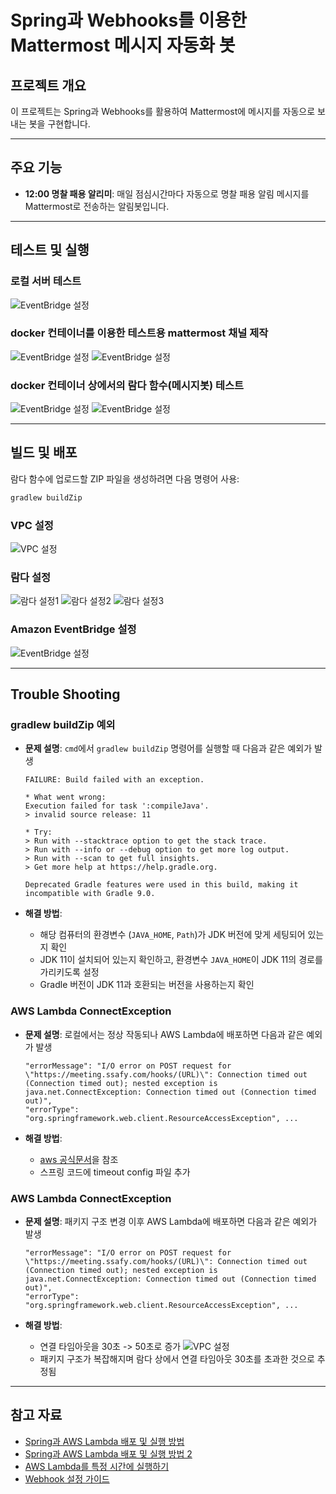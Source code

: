 # Spring과 Webhooks를 이용한 Mattermost 메시지 자동화 봇

## 프로젝트 개요

이 프로젝트는 Spring과 Webhooks를 활용하여 Mattermost에 메시지를 자동으로 보내는 봇을 구현합니다.

---
## 주요 기능

- **12:00 명찰 패용 알리미**: 매일 점심시간마다 자동으로 명찰 패용 알림 메시지를 Mattermost로 전송하는 알림봇입니다.

---
## 테스트 및 실행

### 로컬 서버 테스트
![EventBridge 설정](src/main/resources/images/image.png)

### docker 컨테이너를 이용한 테스트용 mattermost 채널 제작
![EventBridge 설정](src/main/resources/images/img2.png)
![EventBridge 설정](src/main/resources/images/img.png)

### docker 컨테이너 상에서의 람다 함수(메시지봇) 테스트
![EventBridge 설정](src/main/resources/images/image(2).png)
![EventBridge 설정](src/main/resources/images/image(1).png)


---
## 빌드 및 배포

람다 함수에 업로드할 ZIP 파일을 생성하려면 다음 명령어 사용:

```bash
gradlew buildZip
```

### VPC 설정

![VPC 설정](src/main/resources/images/Untitled.png)

### 람다 설정

![람다 설정1](src/main/resources/images/Untitled(1).png)
![람다 설정2](src/main/resources/images/Untitled(2).png)
![람다 설정3](src/main/resources/images/Untitled(3).png)

### Amazon EventBridge 설정
![EventBridge 설정](src/main/resources/images/Untitled(4).png)

---
## Trouble Shooting

### gradlew buildZip 예외

- **문제 설명**: `cmd`에서 `gradlew buildZip` 명령어를 실행할 때 다음과 같은 예외가 발생

    ```plaintext
    FAILURE: Build failed with an exception.
    
    * What went wrong:
    Execution failed for task ':compileJava'.
    > invalid source release: 11
    
    * Try:
    > Run with --stacktrace option to get the stack trace.
    > Run with --info or --debug option to get more log output.
    > Run with --scan to get full insights.
    > Get more help at https://help.gradle.org.
    
    Deprecated Gradle features were used in this build, making it incompatible with Gradle 9.0.
    ```

- **해결 방법**:
    - 해당 컴퓨터의 환경변수 (`JAVA_HOME`, `Path`)가 JDK 버전에 맞게 세팅되어 있는지 확인
    - JDK 11이 설치되어 있는지 확인하고, 환경변수 `JAVA_HOME`이 JDK 11의 경로를 가리키도록 설정
    - Gradle 버전이 JDK 11과 호환되는 버전을 사용하는지 확인

### AWS Lambda ConnectException

- **문제 설명**: 로컬에서는 정상 작동되나 AWS Lambda에 배포하면 다음과 같은 예외가 발생

    ```plaintext
    "errorMessage": "I/O error on POST request for \"https://meeting.ssafy.com/hooks/(URL)\": Connection timed out (Connection timed out); nested exception is java.net.ConnectException: Connection timed out (Connection timed out)",
    "errorType": "org.springframework.web.client.ResourceAccessException", ...
    ```

- **해결 방법**:
    - [aws 공식문서](https://repost.aws/ko/knowledge-center/lambda-function-retry-timeout-sdk)을 참조
    - 스프링 코드에 timeout config 파일 추가

### AWS Lambda ConnectException

- **문제 설명**: 패키지 구조 변경 이후 AWS Lambda에 배포하면 다음과 같은 예외가 발생

    ```plaintext
    "errorMessage": "I/O error on POST request for \"https://meeting.ssafy.com/hooks/(URL)\": Connection timed out (Connection timed out); nested exception is java.net.ConnectException: Connection timed out (Connection timed out)",
    "errorType": "org.springframework.web.client.ResourceAccessException", ...
    ```

- **해결 방법**:
  - 연결 타임아웃을 30초 -> 50초로 증가
  ![VPC 설정](src/main/resources/images/config_img.png)
  - 패키지 구조가 복잡해지며 람다 상에서 연결 타임아웃 30초를 초과한 것으로 추정됨

---
## 참고 자료

- [Spring과 AWS Lambda 배포 및 실행 방법](https://may9noy.tistory.com/1333)
- [Spring과 AWS Lambda 배포 및 실행 방법 2](https://may9noy.tistory.com/1334)
- [AWS Lambda를 특정 시간에 실행하기](https://easyaws.tistory.com/16)
- [Webhook 설정 가이드](https://olrlobt.tistory.com/64)